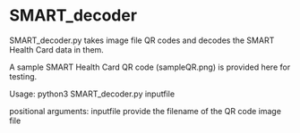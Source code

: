 # SMART_decoder
 
SMART_decoder.py takes image file QR codes and decodes the SMART Health Card data in them.

A sample SMART Health Card QR code (sampleQR.png) is provided here for testing.


Usage: python3 SMART_decoder.py inputfile

positional arguments:
   inputfile                provide the filename of the QR code image file

